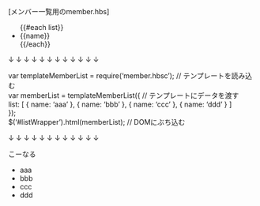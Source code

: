 [メンバー一覧用のmember.hbs]
<ul>  
  {{#each list}}  
    <li>{{name}}</li>  
  {{/each}}  
</ul>  
  
↓ ↓ ↓ ↓ ↓ ↓ ↓ ↓ ↓ ↓ ↓ ↓    
  
var templateMemberList = require(‘member.hbsc’); // テンプレートを読み込む  
var memberList = templateMemberList({ // テンプレートにデータを渡す  
  list: [ { name: ‘aaa’ }, { name: ‘bbb’ }, { name: ‘ccc’ }, { name: ‘ddd’ } ]  
});  
$(‘#listWrapper’).html(memberList); // DOMにぶち込む    
  
↓ ↓ ↓ ↓ ↓ ↓ ↓ ↓ ↓ ↓ ↓ ↓  

こーなる  

<div id=”listWrapper”>  
  <ul>  
    <li>aaa</li>  
    <li>bbb</li>  
    <li>ccc</li>   
    <li>ddd</li>  
  </ul>  
</div>  

